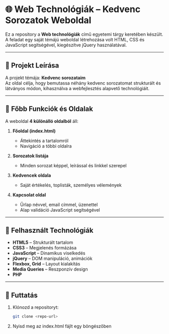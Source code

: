 # 🌐 Web Technológiák – Kedvenc Sorozatok Weboldal

Ez a repository a **Web technológiák** című egyetemi tárgy keretében készült. A feladat egy saját témájú weboldal létrehozása volt HTML, CSS és JavaScript segítségével, kiegészítve jQuery használatával.

---

## 🎯 Projekt Leírása

A projekt témája: **Kedvenc sorozataim**  
Az oldal célja, hogy bemutassa néhány kedvenc sorozatomat strukturált és látványos módon, kihasználva a webfejlesztés alapvető technológiáit.

---

## 📄 Főbb Funkciók és Oldalak

A weboldal **4 különálló oldalból** áll:

1. **Főoldal (index.html)**
   - Áttekintés a tartalomról
   - Navigáció a többi oldalra

2. **Sorozatok listája**
   - Minden sorozat képpel, leírással és linkkel szerepel

3. **Kedvencek oldala**
   - Saját értékelés, toplisták, személyes vélemények

4. **Kapcsolat oldal**
   - Űrlap névvel, email címmel, üzenettel
   - Alap validáció JavaScript segítségével

---

## 🧰 Felhasznált Technológiák

- **HTML5** – Strukturált tartalom
- **CSS3** – Megjelenés formázása
- **JavaScript** – Dinamikus viselkedés
- **jQuery** – DOM manipuláció, animációk
- **Flexbox, Grid** – Layout kialakítás
- **Media Queries** – Reszponzív design
- **PHP**

---

## 🔧 Futtatás

1. Klónozd a repositoryt:
   ```bash
   git clone <repo-url>
2. Nyisd meg az index.html fájlt egy böngészőben


